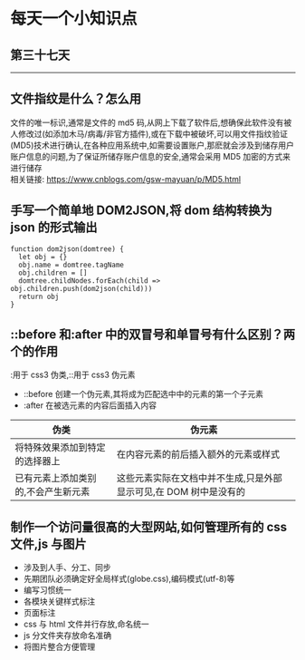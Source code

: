 # 每天一个小知识点

## 第三十七天

---

## 文件指纹是什么？怎么用

文件的唯一标识,通常是文件的 md5 码,从网上下载了软件后,想确保此软件没有被人修改过(如添加木马/病毒/非官方插件),或在下载中被破坏,可以用文件指纹验证(MD5)技术进行确认,在各种应用系统中,如需要设置账户,那麽就会涉及到储存用户账户信息的问题,为了保证所储存账户信息的安全,通常会采用 MD5 加密的方式来进行储存  
相关链接: https://www.cnblogs.com/gsw-mayuan/p/MD5.html

## 手写一个简单地 DOM2JSON,将 dom 结构转换为 json 的形式输出

```JS
function dom2json(domtree) {
  let obj = {}
  obj.name = domtree.tagName
  obj.children = []
  domtree.childNodes.forEach(child => obj.children.push(dom2json(child)))
  return obj
}
```

## ::before 和:after 中的双冒号和单冒号有什么区别？两个的作用

:用于 css3 伪类,::用于 css3 伪元素

- ::before 创建一个伪元素,其将成为匹配选中中的元素的第一个子元素
- :after 在被选元素的内容后面插入内容

| 伪类                                | 伪元素                                                            |
| ----------------------------------- | ----------------------------------------------------------------- |
| 将特殊效果添加到特定的选择器上      | 在内容元素的前后插入额外的元素或样式                              |
| 已有元素上添加类别的,不会产生新元素 | 这些元素实际在文档中并不生成,只是外部显示可见,在 DOM 树中是没有的 |

## 制作一个访问量很高的大型网站,如何管理所有的 css 文件,js 与图片

- 涉及到人手、分工、同步
- 先期团队必须确定好全局样式(globe.css),编码模式(utf-8)等
- 编写习惯统一
- 各模块关键样式标注
- 页面标注
- css 与 html 文件并行存放,命名统一
- js 分文件夹存放命名准确
- 将图片整合方便管理
